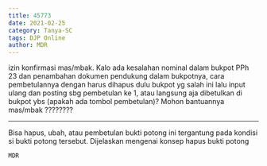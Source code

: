 ```yaml
---
title: 45773
date: 2021-02-25
category: Tanya-SC
tags: DJP Online
author: MDR
---
```


izin konfirmasi mas/mbak. Kalo ada kesalahan nominal dalam bukpot PPh 23 dan penambahan dokumen pendukung dalam bukpotnya, cara pembetulannya dengan harus dihapus dulu bukpot yg salah ini lalu input ulang dan posting sbg pembetulan ke 1, atau langsung aja dibetulkan di bukpot ybs (apakah ada tombol pembetulan)? Mohon bantuannya mas/mbak ????????

---

Bisa hapus, ubah, atau pembetulan bukti potong ini tergantung pada kondisi si bukti potong tersebut. Dijelaskan mengenai konsep hapus bukti potong

`MDR`
